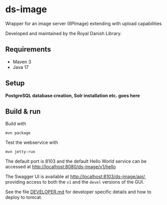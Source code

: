 # ds-image

Wrapper for an image server (IIPImage) extending with upload capabilities 

Developed and maintained by the Royal Danish Library.

## Requirements

* Maven 3                                  
* Java 17

## Setup

**PostgreSQL database creation, Solr installation etc. goes here**

## Build & run

Build with
``` 
mvn package
```

Test the webservice with
```
mvn jetty:run
```

The default port is 8103 and the default Hello World service can be accessed at
<http://localhost:8080/ds-image/v1/hello>

The Swagger UI is available at <http://localhost:8103/ds-image/api/>, providing access to both the `v1` and the 
`devel` versions of the GUI. 

See the file [DEVELOPER.md](DEVELOPER.md) for developer specific details and how to deploy to tomcat.
